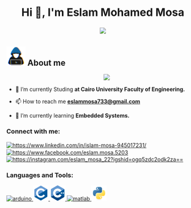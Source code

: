 <h1 align="center">Hi 👋, I'm Eslam Mohamed Mosa</h1>
<h3 align="center"><a href="https://github.com/DenverCoder1/readme-typing-svg"><img src="https://readme-typing-svg.herokuapp.com?font=Time+New+Roman&color=cyan&size=25&center=true&vCenter=true&width=600&height=100&lines=Cairo+University+Student.;Electrical+Engineer.;Power Electornics .;Embedded+Systems+Passionate.;Learn+Something+New+Every+Day.;Always+Keep+Going."></a>
</p>




	
## <picture><img src = "https://github.com/0xAbdulKhalid/0xAbdulKhalid/raw/main/assets/mdImages/about_me.gif" width = 50px></picture> **About me**

<picture> <img align="right" src="https://github.com/7oSkaaa/7oSkaaa/blob/main/Images/Right_Side.gif?raw=true" width = 250px></picture>

<br>


- 🔭 I’m currently Studing **at Cairo University Faculty of Engineering.**

- 📫 How to reach me **eslammosa733@gmail.com**

- 🌱 I’m currently learning **Embedded Systems.**

</p>
</p>
</p>
</p>
</p>
</p>


<h3 align="left">Connect with me:</h3>
<p align="left">
<a href="https://www.linkedin.com/in/islam-mosa-945017231/" target="blank"><img align="center" src="https://raw.githubusercontent.com/rahuldkjain/github-profile-readme-generator/master/src/images/icons/Social/linked-in-alt.svg" alt="https://www.linkedin.com/in/islam-mosa-945017231/" height="30" width="40" /></a>
<a href="https://www.facebook.com/eslam.mosa.5203" target="blank"><img align="center" src="https://raw.githubusercontent.com/rahuldkjain/github-profile-readme-generator/master/src/images/icons/Social/facebook.svg" alt="https://www.facebook.com/eslam.mosa.5203" height="30" width="40" /></a>
<a href="https://instagram.com/eslam_mosa_22?igshid=OGQ5ZDc2ODk2ZA==" target="blank"><img align="center" src="https://raw.githubusercontent.com/rahuldkjain/github-profile-readme-generator/master/src/images/icons/Social/instagram.svg" alt="https://instagram.com/eslam_mosa_22?igshid=ogq5zdc2odk2za==" height="30" width="40" /></a>
</p>
</p>
</p>
</p>
</p>
</p>
</p>





<h3 align="left">Languages and Tools:</h3>
<p align="left"> <a href="https://www.arduino.cc/" target="_blank" rel="noreferrer"> <img src="https://cdn.worldvectorlogo.com/logos/arduino-1.svg" alt="arduino" width="40" height="40"/> </a> <a href="https://www.cprogramming.com/" target="_blank" rel="noreferrer"> <img src="https://raw.githubusercontent.com/devicons/devicon/master/icons/c/c-original.svg" alt="c" width="40" height="40"/> </a> <a href="https://www.w3schools.com/cpp/" target="_blank" rel="noreferrer"> <img src="https://raw.githubusercontent.com/devicons/devicon/master/icons/cplusplus/cplusplus-original.svg" alt="cplusplus" width="40" height="40"/> </a> <a href="https://www.mathworks.com/" target="_blank" rel="noreferrer"> <img src="https://upload.wikimedia.org/wikipedia/commons/2/21/Matlab_Logo.png" alt="matlab" width="40" height="40"/> </a> <a href="https://www.python.org" target="_blank" rel="noreferrer"> <img src="https://raw.githubusercontent.com/devicons/devicon/master/icons/python/python-original.svg" alt="python" width="40" height="40"/> </a> </p>
